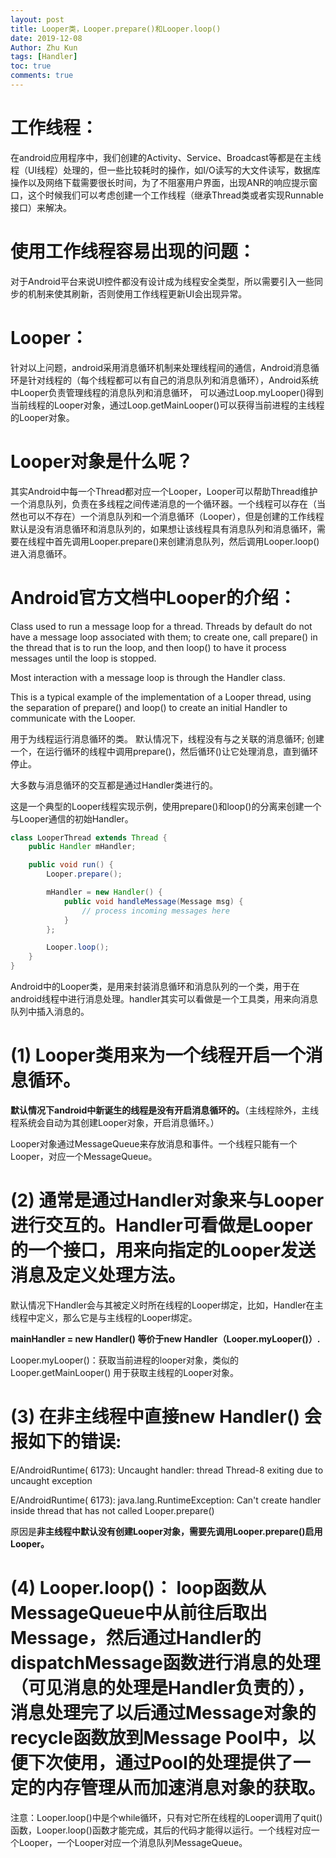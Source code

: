 ```yaml
---
layout: post
title: Looper类，Looper.prepare()和Looper.loop()
date: 2019-12-08
Author: Zhu Kun
tags: [Handler]
toc: true
comments: true
---
```


# 工作线程：

在android应用程序中，我们创建的Activity、Service、Broadcast等都是在主线程（UI线程）处理的，但一些比较耗时的操作，如I/O读写的大文件读写，数据库操作以及网络下载需要很长时间，为了不阻塞用户界面，出现ANR的响应提示窗口，这个时候我们可以考虑创建一个工作线程（继承Thread类或者实现Runnable接口）来解决。

# 使用工作线程容易出现的问题：

对于Android平台来说UI控件都没有设计成为线程安全类型，所以需要引入一些同步的机制来使其刷新，否则使用工作线程更新UI会出现异常。

# Looper：

针对以上问题，android采用消息循环机制来处理线程间的通信，Android消息循环是针对线程的（每个线程都可以有自己的消息队列和消息循环），Android系统中Looper负责管理线程的消息队列和消息循环， 可以通过Loop.myLooper()得到当前线程的Looper对象，通过Loop.getMainLooper()可以获得当前进程的主线程的Looper对象。

# Looper对象是什么呢？

其实Android中每一个Thread都对应一个Looper，Looper可以帮助Thread维护一个消息队列，负责在多线程之间传递消息的一个循环器。一个线程可以存在（当然也可以不存在）一个消息队列和一个消息循环（Looper），但是创建的工作线程默认是没有消息循环和消息队列的，如果想让该线程具有消息队列和消息循环，需要在线程中首先调用Looper.prepare()来创建消息队列，然后调用Looper.loop()进入消息循环。

 

# Android官方文档中Looper的介绍：

Class used to run a message loop for a thread. Threads by default do not have a message loop associated with them; to create one, call prepare() in the thread that is to run the loop, and then loop() to have it process messages until the loop is stopped.

Most interaction with a message loop is through the Handler class.

This is a typical example of the implementation of a Looper thread, using the separation of prepare() and loop() to create an initial Handler to communicate with the Looper.

用于为线程运行消息循环的类。 默认情况下，线程没有与之关联的消息循环; 创建一个，在运行循环的线程中调用prepare()，然后循环()让它处理消息，直到循环停止。

大多数与消息循环的交互都是通过Handler类进行的。

这是一个典型的Looper线程实现示例，使用prepare()和loop()的分离来创建一个与Looper通信的初始Handler。

```java
class LooperThread extends Thread {
    public Handler mHandler;

    public void run() {
        Looper.prepare();

        mHandler = new Handler() {
            public void handleMessage(Message msg) {
                // process incoming messages here  
            }
        };

        Looper.loop();
    }
}
```

 Android中的Looper类，是用来封装消息循环和消息队列的一个类，用于在android线程中进行消息处理。handler其实可以看做是一个工具类，用来向消息队列中插入消息的。

#  (1) Looper类用来为一个线程开启一个消息循环。 

 **默认情况下android中新诞生的线程是没有开启消息循环的。**（主线程除外，主线程系统会自动为其创建Looper对象，开启消息循环。）

Looper对象通过MessageQueue来存放消息和事件。一个线程只能有一个Looper，对应一个MessageQueue。

#  (2) 通常是通过Handler对象来与Looper进行交互的。Handler可看做是Looper的一个接口，用来向指定的Looper发送消息及定义处理方法。

默认情况下Handler会与其被定义时所在线程的Looper绑定，比如，Handler在主线程中定义，那么它是与主线程的Looper绑定。

**mainHandler = new Handler() 等价于new Handler（Looper.myLooper()）.** 

Looper.myLooper()：获取当前进程的looper对象，类似的 Looper.getMainLooper() 用于获取主线程的Looper对象。 

#  (3) 在非主线程中直接new Handler() 会报如下的错误: 

E/AndroidRuntime( 6173): Uncaught handler: thread Thread-8 exiting due to uncaught exception 

E/AndroidRuntime( 6173): java.lang.RuntimeException: Can't create handler inside thread that has not called Looper.prepare() 

原因是**非主线程中默认没有创建Looper对象，需要先调用Looper.prepare()启用Looper。** 

#  (4) Looper.loop()： loop函数从MessageQueue中从前往后取出Message，然后通过Handler的dispatchMessage函数进行消息的处理（可见消息的处理是Handler负责的），消息处理完了以后通过Message对象的recycle函数放到Message Pool中，以便下次使用，通过Pool的处理提供了一定的内存管理从而加速消息对象的获取。

注意：Looper.loop()中是个while循环，只有对它所在线程的Looper调用了quit()函数，Looper.loop()函数才能完成，其后的代码才能得以运行。一个线程对应一个Looper，一个Looper对应一个消息队列MessageQueue。